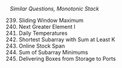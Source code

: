_Similar Questions, Monotonic Stack_

239. Sliding Window Maximum
240. Next Greater Element I
241. Daily Temperatures
242. Shortest Subarray with Sum at Least K
243. Online Stock Span
244. Sum of Subarray Minimums
245. Delivering Boxes from Storage to Ports
